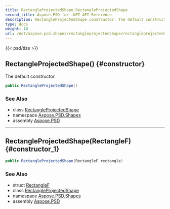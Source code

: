 ```yaml
---
title: RectangleProjectedShape.RectangleProjectedShape
second_title: Aspose.PSD for .NET API Reference
description: RectangleProjectedShape constructor. The default constructor
type: docs
weight: 10
url: /net/aspose.psd.shapes/rectangleprojectedshape/rectangleprojectedshape/
---
```

{{< psd/tize >}}
## RectangleProjectedShape() {#constructor}

The default constructor.

```csharp
public RectangleProjectedShape()
```

### See Also

* class [RectangleProjectedShape](../)
* namespace [Aspose.PSD.Shapes](../../rectangleprojectedshape/)
* assembly [Aspose.PSD](../../../)

---

## RectangleProjectedShape(RectangleF) {#constructor_1}

```csharp
public RectangleProjectedShape(RectangleF rectangle)
```

### See Also

* struct [RectangleF](../../../aspose.psd/rectanglef/)
* class [RectangleProjectedShape](../)
* namespace [Aspose.PSD.Shapes](../../rectangleprojectedshape/)
* assembly [Aspose.PSD](../../../)


